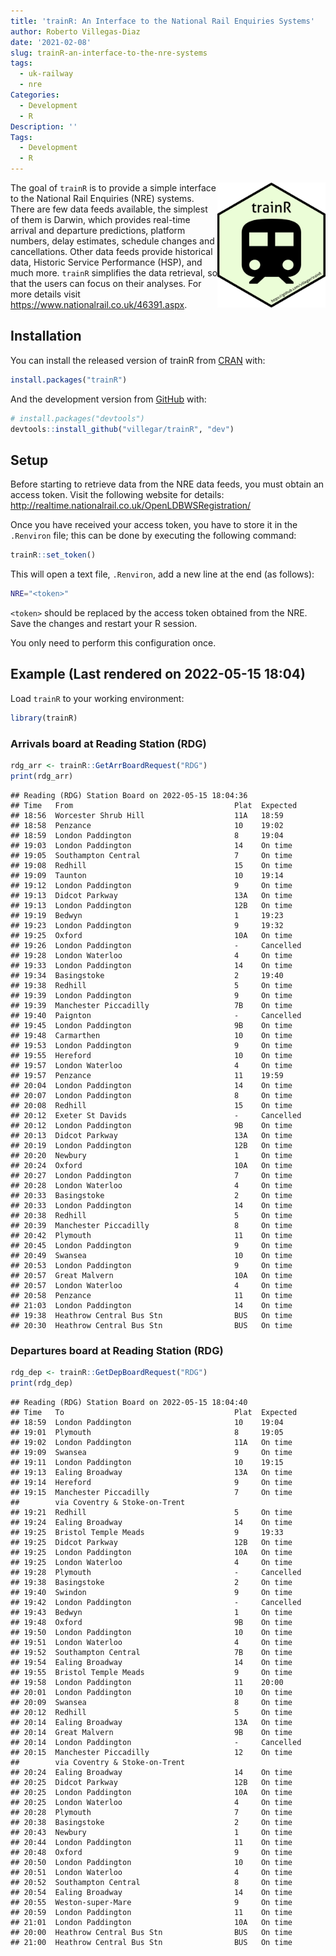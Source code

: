 ```yaml
---
title: 'trainR: An Interface to the National Rail Enquiries Systems'
author: Roberto Villegas-Diaz
date: '2021-02-08'
slug: trainR-an-interface-to-the-nre-systems
tags:
  - uk-railway
  - nre
Categories:
  - Development
  - R
Description: ''
Tags:
  - Development
  - R
---
```


<img src="https://raw.githubusercontent.com/villegar/trainR/main/inst/images/logo.png" alt="logo" align="right" height=200px/>

The goal of `trainR` is to provide a simple interface to the 
National Rail Enquiries (NRE) systems. There are few data feeds 
available, the simplest of them is Darwin, which provides real-time 
arrival and departure predictions, platform numbers, delay estimates, 
schedule changes and cancellations. Other data feeds provide historical 
data, Historic Service Performance (HSP), and much more. `trainR` 
simplifies the data retrieval, so that the users can focus on their 
analyses. For more details visit 
https://www.nationalrail.co.uk/46391.aspx.

## Installation

You can install the released version of trainR from [CRAN](https://CRAN.R-project.org) with:

``` r
install.packages("trainR")
```

And the development version from [GitHub](https://github.com/) with:

``` r
# install.packages("devtools")
devtools::install_github("villegar/trainR", "dev")
```

## Setup
Before starting to retrieve data from the NRE data feeds, you must obtain an access token. 
Visit the following website for details: http://realtime.nationalrail.co.uk/OpenLDBWSRegistration/

Once you have received your access token, you have to store it in the `.Renviron` file; this can be 
done by executing the following command:


```r
trainR::set_token()
```

This will open a text file, `.Renviron`, add a new line at the end (as follows):

```bash
NRE="<token>"
```

`<token>` should be replaced by the access token obtained from the NRE. Save the changes and restart 
your R session.

You only need to perform this configuration once.

## Example (Last rendered on 2022-05-15 18:04)

Load `trainR` to your working environment:

```r
library(trainR)
```

### Arrivals board at Reading Station (RDG)


```r
rdg_arr <- trainR::GetArrBoardRequest("RDG")
print(rdg_arr)
```

```
## Reading (RDG) Station Board on 2022-05-15 18:04:36
## Time   From                                    Plat  Expected
## 18:56  Worcester Shrub Hill                    11A   18:59
## 18:58  Penzance                                10    19:02
## 18:59  London Paddington                       8     19:04
## 19:03  London Paddington                       14    On time
## 19:05  Southampton Central                     7     On time
## 19:08  Redhill                                 15    On time
## 19:09  Taunton                                 10    19:14
## 19:12  London Paddington                       9     On time
## 19:13  Didcot Parkway                          13A   On time
## 19:13  London Paddington                       12B   On time
## 19:19  Bedwyn                                  1     19:23
## 19:23  London Paddington                       9     19:32
## 19:25  Oxford                                  10A   On time
## 19:26  London Paddington                       -     Cancelled
## 19:28  London Waterloo                         4     On time
## 19:33  London Paddington                       14    On time
## 19:34  Basingstoke                             2     19:40
## 19:38  Redhill                                 5     On time
## 19:39  London Paddington                       9     On time
## 19:39  Manchester Piccadilly                   7B    On time
## 19:40  Paignton                                -     Cancelled
## 19:45  London Paddington                       9B    On time
## 19:48  Carmarthen                              10    On time
## 19:53  London Paddington                       9     On time
## 19:55  Hereford                                10    On time
## 19:57  London Waterloo                         4     On time
## 19:57  Penzance                                11    19:59
## 20:04  London Paddington                       14    On time
## 20:07  London Paddington                       8     On time
## 20:08  Redhill                                 15    On time
## 20:12  Exeter St Davids                        -     Cancelled
## 20:12  London Paddington                       9B    On time
## 20:13  Didcot Parkway                          13A   On time
## 20:19  London Paddington                       12B   On time
## 20:20  Newbury                                 1     On time
## 20:24  Oxford                                  10A   On time
## 20:27  London Paddington                       7     On time
## 20:28  London Waterloo                         4     On time
## 20:33  Basingstoke                             2     On time
## 20:33  London Paddington                       14    On time
## 20:38  Redhill                                 5     On time
## 20:39  Manchester Piccadilly                   8     On time
## 20:42  Plymouth                                11    On time
## 20:45  London Paddington                       9     On time
## 20:49  Swansea                                 10    On time
## 20:53  London Paddington                       9     On time
## 20:57  Great Malvern                           10A   On time
## 20:57  London Waterloo                         4     On time
## 20:58  Penzance                                11    On time
## 21:03  London Paddington                       14    On time
## 19:38  Heathrow Central Bus Stn                BUS   On time
## 20:30  Heathrow Central Bus Stn                BUS   On time
```

### Departures board at Reading Station (RDG)


```r
rdg_dep <- trainR::GetDepBoardRequest("RDG")
print(rdg_dep)
```

```
## Reading (RDG) Station Board on 2022-05-15 18:04:40
## Time   To                                      Plat  Expected
## 18:59  London Paddington                       10    19:04
## 19:01  Plymouth                                8     19:05
## 19:02  London Paddington                       11A   On time
## 19:09  Swansea                                 9     On time
## 19:11  London Paddington                       10    19:15
## 19:13  Ealing Broadway                         13A   On time
## 19:14  Hereford                                9     On time
## 19:15  Manchester Piccadilly                   7     On time
##        via Coventry & Stoke-on-Trent           
## 19:21  Redhill                                 5     On time
## 19:24  Ealing Broadway                         14    On time
## 19:25  Bristol Temple Meads                    9     19:33
## 19:25  Didcot Parkway                          12B   On time
## 19:25  London Paddington                       10A   On time
## 19:25  London Waterloo                         4     On time
## 19:28  Plymouth                                -     Cancelled
## 19:38  Basingstoke                             2     On time
## 19:40  Swindon                                 9     On time
## 19:42  London Paddington                       -     Cancelled
## 19:43  Bedwyn                                  1     On time
## 19:48  Oxford                                  9B    On time
## 19:50  London Paddington                       10    On time
## 19:51  London Waterloo                         4     On time
## 19:52  Southampton Central                     7B    On time
## 19:54  Ealing Broadway                         14    On time
## 19:55  Bristol Temple Meads                    9     On time
## 19:58  London Paddington                       11    20:00
## 20:01  London Paddington                       10    On time
## 20:09  Swansea                                 8     On time
## 20:12  Redhill                                 5     On time
## 20:14  Ealing Broadway                         13A   On time
## 20:14  Great Malvern                           9B    On time
## 20:14  London Paddington                       -     Cancelled
## 20:15  Manchester Piccadilly                   12    On time
##        via Coventry & Stoke-on-Trent           
## 20:24  Ealing Broadway                         14    On time
## 20:25  Didcot Parkway                          12B   On time
## 20:25  London Paddington                       10A   On time
## 20:25  London Waterloo                         4     On time
## 20:28  Plymouth                                7     On time
## 20:38  Basingstoke                             2     On time
## 20:43  Newbury                                 1     On time
## 20:44  London Paddington                       11    On time
## 20:48  Oxford                                  9     On time
## 20:50  London Paddington                       10    On time
## 20:51  London Waterloo                         4     On time
## 20:52  Southampton Central                     8     On time
## 20:54  Ealing Broadway                         14    On time
## 20:55  Weston-super-Mare                       9     On time
## 20:59  London Paddington                       11    On time
## 21:01  London Paddington                       10A   On time
## 20:00  Heathrow Central Bus Stn                BUS   On time
## 21:00  Heathrow Central Bus Stn                BUS   On time
```
